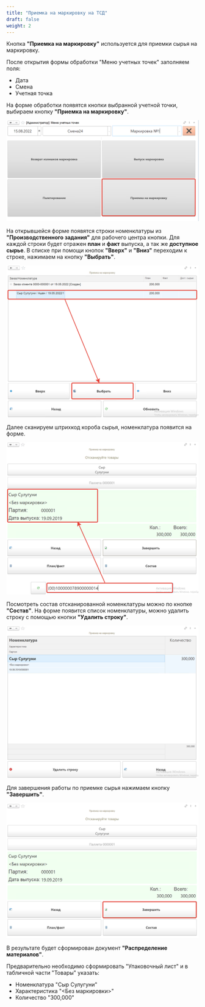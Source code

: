 ```yaml
---
title: "Приемка на маркировку на ТСД"
draft: false
weight: 2
---
```


Кнопка **"Приемка на маркировку"** используется для приемки сырья на маркировку.

После открытия формы обработки "Меню учетных точек" заполняем поля:

- Дата
- Смена
- Учетная точка

На форме обработки появятся кнопки выбранной учетной точки, выбираем кнопку **"Приемка на маркировку"**.

![1](1.png)

На открывшейся форме появятся строки номенклатуры из **"Производственного задания"** для рабочего центра кнопки. Для каждой строки  будет отражен **план** и **факт** выпуска, а так же **доступное сырье**. В списке при помощи кнопок **"Вверх"** и **"Вниз"** переходим к строке, нажимаем на кнопку **"Выбрать"**.

![2](2.png)

Далее сканируем штрихкод короба сырья, номенклатура появится на форме.

![3](3.png)

Посмотреть состав отсканированной номенклатуры можно по кнопке **"Состав"**. На форме появится список номенклатуры, можно удалить строку с помощью кнопки **"Удалить строку"**.

![4](4.png)

Для завершения работы по приемке сырья нажимаем кнопку **"Завершить"**.

![5](5.png)

В результате будет сформирован документ **"Распределение материалов"**.

Предварительно необходимо сформировать "Упаковочный лист" и в табличной части "Товары" указать:

- Номенклатура "Сыр Сулугуни"
- Характеристика "<Без маркировки>"
- Количество "300,000"
